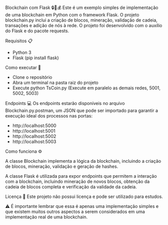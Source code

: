 Blockchain com Flask 🔒🔗💰
Este é um exemplo simples de implementação de uma blockchain em Python com o framework Flask.
O projeto blockchain.py inclui a criação de blocos, mineração, validação de cadeia, transações e adição de nós à rede. O projeto foi desenvolvido com o auxílio do Flask e do pacote requests.

Requisitos 📋
- Python 3
- Flask (pip install flask)

Como executar 🚀
- Clone o repositório
- Abra um terminal na pasta raiz do projeto
- Execute python TsCoin.py (Execute em paralelo as demais redes, 5001, 5002, 5003)

Endpoints 💻
Os endpoints estarão disponíveis no arquivo Blockchain.py.postman, um JSON que pode ser importado
para garantir a execução ideal dos processos nas portas:

- http://localhost:5000
- http://localhost:5001
- http://localhost:5002
- http://localhost:5003

Como funciona ⚙️

A classe Blockchain implementa a lógica da blockchain, incluindo a criação de blocos, mineração, validação e geração de hashes.

A classe Flask é utilizada para expor endpoints que permitem a interação com a blockchain, incluindo mineração de novos blocos, obtenção da cadeia de blocos completa e verificação da validade da cadeia.

Licença 📜
Este projeto não possui licença e pode ser utilizado para estudos.


⚠️ É importante lembrar que essa é apenas uma implementação simples e que existem muitos outros aspectos a serem considerados em uma implementação real de uma blockchain. 